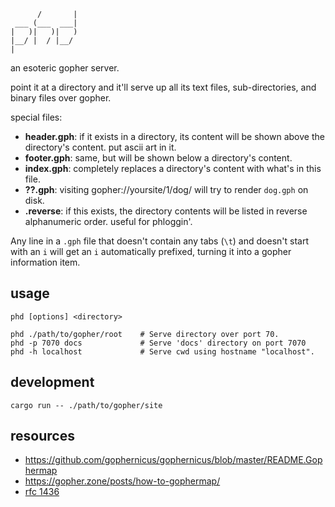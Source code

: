 ```
      /       |
 ___ (___  ___|
|   )|   )|   )
|__/ |  / |__/
|
```

an esoteric gopher server. 

point it at a directory and it'll serve up all its text files, sub-directories, and binary files over gopher.

special files:

- **header.gph**: if it exists in a directory, its content will be shown above the directory's content. put ascii art in it.
- **footer.gph**: same, but will be shown below a directory's content.
- **index.gph**: completely replaces a directory's content with what's in this file.
- **??.gph**: visiting gopher://yoursite/1/dog/ will try to render `dog.gph` on disk.
- **.reverse**: if this exists, the directory contents will be listed in reverse alphanumeric order. useful for phloggin'.

Any line in a `.gph` file that doesn't contain any tabs (`\t`) and doesn't start with an `i` will get an `i` automatically prefixed, turning it into a gopher information item. 

## usage

    phd [options] <directory>

    phd ./path/to/gopher/root    # Serve directory over port 70.
    phd -p 7070 docs             # Serve 'docs' directory on port 7070
    phd -h localhost             # Serve cwd using hostname "localhost".

## development

    cargo run -- ./path/to/gopher/site

## resources

- https://github.com/gophernicus/gophernicus/blob/master/README.Gophermap
- https://gopher.zone/posts/how-to-gophermap/
- [rfc 1436](https://tools.ietf.org/html/rfc1436)

